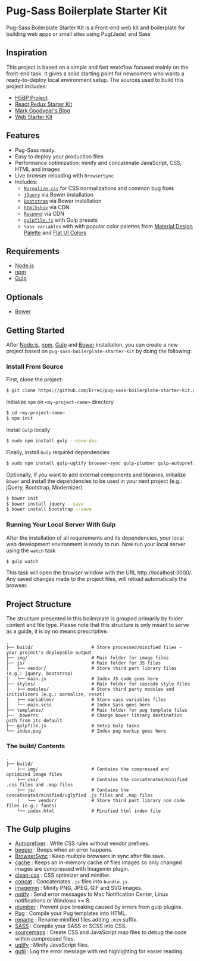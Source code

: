 # Pug-Sass Boilerplate Starter Kit

Pug-Sass Boilerplate Starter Kit is a Front-end web kit and boilerplate for building web apps or small sites using Pug(Jade) and Sass

## Inspiration

This project is based on a simple and fast workflow focused mainly on the front-end task. It gives a solid starting point for newcomers who wants a ready-to-deploy local environment setup. The sources used to build this project includes:

  * [H5BP Project](https://github.com/h5bp/html5-boilerplate)
  * [React Redux Starter Kit](https://github.com/davezuko/react-redux-starter-kit)
  * [Mark Goodyear's Blog](https://markgoodyear.com/2014/01/getting-started-with-gulp/)
  * [Web Starter Kit](https://github.com/google/web-starter-kit)

## Features

  * Pug-Sass ready.
  * Easy to deploy your production files
  * Performance optimization: minify and concatenate JavaScript, CSS, HTML and images
  * Live browser reloading with `BrowserSync`
  * Includes:
    * [`Normalize.css`](https://necolas.github.com/normalize.css/) for CSS normalizations and common bug fixes
    * [`jQuery`](https://jquery.com/) via Bower installation
    * [`Bootstrap`](http://getbootstrap.com/) via Bower installation
    * [`html5shiv`](https://github.com/aFarkas/html5shiv) via CDN
    * [`Respond`](https://github.com/scottjehl/Respond) via CDN
    * [`gulpfile.js`](http://gulpjs.com/) with Gulp presets
    * `Sass variables` with with popular color palettes from [Material Design Palette](https://www.materialpalette.com/) and [Flat UI Colors](https://flatuicolors.com/)

## Requirements

* [Node.js](https://nodejs.org)
* [npm](https://www.npmjs.com)
* [Gulp](http://gulpjs.com/)

## Optionals

* [Bower](https://bower.io/)

## Getting Started

After [Node.js](https://nodejs.org/en/download/), [npm](https://docs.npmjs.com/getting-started/installing-node), [Gulp](https://github.com/gulpjs/gulp/blob/master/docs/getting-started.md) and [Bower](https://bower.io/#install-bower) installation, you can create a new project based on `pug-sass-boilerplate-starter-kit` by doing the following:

### Install From Source

First, clone the project:

```bash
$ git clone https://github.com/Errec/pug-sass-boilerplate-starter-kit.git <my-project-name>
```

Initialize `npm` on `<my-project-name>` directory

```bash
$ cd <my-project-name>
$ npm init
```

Install `Gulp` locally

```bash
$ sudo npm install gulp --save-dev
```

Finally, install `Gulp` required dependencies

```bash
$ sudo npm install gulp-uglify browser-sync gulp-plumber gulp-autoprefixer gulp-sass gulp-pug gulp-imagemin gulp-cache gulp-clean-css gulp-sourcemaps gulp-concat beeper gulp-util gulp-rename gulp-notify --save-dev
```

Optionally, if you want to add external components and libraries, initialize `Bower` and install the dependencies to be used in your next project (e.g.: jQuery, Bootstrap, Modernizer).

```bash
$ bower init
$ bower install jquery --save
$ bower install bootstrap --save
```

### Running Your Local Server With Gulp

After the installation of all requirements and its dependencies, your local web development environment is ready to run. Now run your local server using the `watch` task

```bash
$ gulp watch
```

This task will open the browser window with the URL http://localhost:3000/. Any saved changes made to the project files, will reload automatically the browser.

## Project Structure

The structure presented in this boilerplate is grouped primarily by folder content and file type. Please note that this structure is only meant to serve as a guide, it is by no means prescriptive.

```
.
├── build/                      # Store processed/minified files - your project's deployable output
├── img/                        # Main folder for image files
├── js/                         # Main folder for JS files
│   ├── vendor/                 # Store third part library files (e.g.: jquery, bootstrap)
│   └── main.js                 # Index JS code goes here
├── styles/                     # Main folder for cascade style files
│   ├── modules/                # Store third party modules and initializers (e.g.: normalize, reset)
│   ├── variables/              # Store sass variables files
│   └── main.scss               # Index Sass goes here
├── templates/                  # Main folder for pug template files
├── .bowerrc                    # Change bower library destination path from its default
├── gulpfile.js                 # Setup Gulp tasks
└── index.pug                   # Index pug markup goes here
```

### The build/ Contents

```
.
├── build/
    ├── img/                    # Contains the compressed and optimized image files
    ├── css/                    # Contains the concatenated/minified .css files and .map files
    ├── js/                     # Contains the concatenated/minified/uglyfied .js files and .map files
    │   └── vendor/             # Store third part library non code files (e.g.: fonts)
    └── index.html              # Minified html index file
```

## The Gulp plugins

* [Autoprefixer](https://github.com/postcss/autoprefixer) : Write CSS rules without vendor prefixes.
* [beeper](https://github.com/sindresorhus/beeper) : Beeps when an error happens.
* [BrowserSync](https://github.com/browsersync/browser-sync) : Keep multiple browsers in sync after file save.
* [cache](https://github.com/jgable/gulp-cache) : Keeps an in-memory cache of files images so only changed images are compressed with Imagemin plugin.
* [clean-css](https://github.com/jakubpawlowicz/clean-css) : CSS optimizer and minifier.
* [concat](https://github.com/contra/gulp-concat) : Concatenates `.js` files into `bundle.js`.
* [imagemin](https://github.com/sindresorhus/gulp-imagemin) : Minify PNG, JPEG, GIF and SVG images.
* [notify](https://github.com/mikaelbr/gulp-notify) : Send error messages to Mac Notification Center, Linux notifications or Windows >= 8.
* [plumber](https://github.com/floatdrop/gulp-plumber) : Prevent pipe breaking caused by errors from gulp plugins.
* [Pug](https://github.com/pugjs/gulp-pug) : Compile your Pug templates into HTML.
* [rename](https://github.com/hparra/gulp-rename) : Rename minified files adding `.min` suffix.
* [SASS](https://github.com/dlmanning/gulp-sass) : Compile your SASS or SCSS into CSS.
* [sourcemaps](https://github.com/floridoo/gulp-sourcemaps) : Create CSS and JavaScript map files to debug the code within compressed files.
* [uglify](https://github.com/terinjokes/gulp-uglify) : Minify JavaScript files.
* [gutil](https://github.com/gulpjs/gulp-util) : Log the error message with red highlighting for easier reading.
